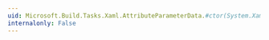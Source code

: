 ```yaml
---
uid: Microsoft.Build.Tasks.Xaml.AttributeParameterData.#ctor(System.Xaml.XamlType,System.Object)
internalonly: False
---
```

